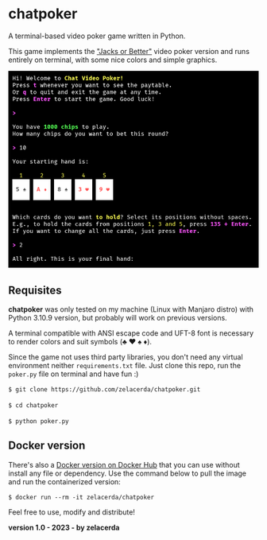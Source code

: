 # chatpoker
A terminal-based video poker game written in Python.

This game implements the ["Jacks or Better"](https://en.wikipedia.org/wiki/Video_poker#Jacks_or_Better) video poker version and runs entirely on terminal, with some nice colors and simple graphics.

![Game Screen](./assets/screen.png)

## Requisites

**chatpoker** was only tested on my machine (Linux with Manjaro distro) with Python 3.10.9 version, but probably will work on previous versions.

A terminal compatible with ANSI escape code and UFT-8 font is necessary to render colors and suit symbols (♣ ♥ ♠ ♦).

Since the game not uses third party libraries, you don't need any virtual environment neither `requirements.txt` file. Just clone this repo, run the `poker.py` file on terminal and have fun :)

```
$ git clone https://github.com/zelacerda/chatpoker.git

$ cd chatpoker

$ python poker.py
```

## Docker version

There's also a [Docker version on Docker Hub](https://hub.docker.com/r/zelacerda/chatpoker/tags) that you can use without install any file or dependency. Use the command below to pull the image and run the containerized version:

```
$ docker run --rm -it zelacerda/chatpoker
```

Feel free to use, modify and distribute!

**version 1.0 - 2023 - by zelacerda**
